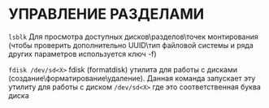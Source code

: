 # УПРАВЛЕНИЕ РАЗДЕЛАМИ

`lsblk` Для просмотра доступных дисков\разделов\точек монтирования (чтобы проверить дополнительно UUID\тип файловой системы и ряда других параметров используется ключ -f)

`fdisk /dev/sd<X>` fdisk (formatdisk) утилита для работы с дисками (создание\форматирование\удаление). Данная команда запускает эту утилиту для работы с диском `/dev/sd<X>` где <X> это соответственная буква диска

